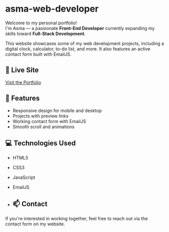 # asma-web-developer

Welcome to my personal portfolio!  
I'm Asma — a passionate **Front-End Developer** currently expanding my skills toward **Full-Stack Development**.

This website showcases some of my web development projects, including a digital clock, calculator, to-do list, and more. It also features an active contact form built with EmailJS.

## 🔗 Live Site
[Visit the Portfolio](https://AsmaAnwar05.github.io/asma-web-developer)

## 🚀 Features
- Responsive design for mobile and desktop
- Projects with preview links
- Working contact form with EmailJS
- Smooth scroll and animations

## 💻 Technologies Used
- HTML5
- CSS3
- JavaScript
- EmailJS

- ## 📫 Contact
If you're interested in working together, feel free to reach out via the contact form on my website.
